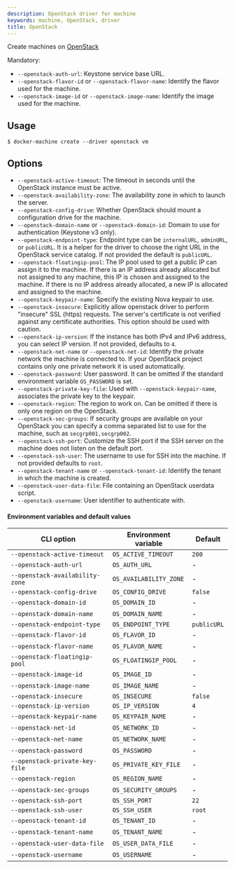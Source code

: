 ```yaml
---
description: OpenStack driver for machine
keywords: machine, OpenStack, driver
title: OpenStack
---
```


Create machines on [OpenStack](http://www.openstack.org/software/)

Mandatory:

-   `--openstack-auth-url`: Keystone service base URL.
-   `--openstack-flavor-id` or `--openstack-flavor-name`: Identify the flavor used for the machine.
-   `--openstack-image-id` or `--openstack-image-name`: Identify the image used for the machine.

## Usage

    $ docker-machine create --driver openstack vm

## Options

-   `--openstack-active-timeout`: The timeout in seconds until the OpenStack instance must be active.
-   `--openstack-availability-zone`: The availability zone in which to launch the server.
-   `--openstack-config-drive`: Whether OpenStack should mount a configuration drive for the machine.
-   `--openstack-domain-name` or `--openstack-domain-id`: Domain to use for authentication (Keystone v3 only).
-   `--openstack-endpoint-type`: Endpoint type can be `internalURL`, `adminURL`, or `publicURL`. It is a helper for the driver
    to choose the right URL in the OpenStack service catalog. If not provided the default is `publicURL`.
-   `--openstack-floatingip-pool`: The IP pool used to get a public IP can assign it to the machine. If there is an
    IP address already allocated but not assigned to any machine, this IP is chosen and assigned to the machine. If
    there is no IP address already allocated, a new IP is allocated and assigned to the machine.
-   `--openstack-keypair-name`: Specify the existing Nova keypair to use.
-   `--openstack-insecure`: Explicitly allow openstack driver to perform "insecure" SSL (https) requests. The server's certificate is not verified against any certificate authorities. This option should be used with caution.
-   `--openstack-ip-version`: If the instance has both IPv4 and IPv6 address, you can select IP version. If not provided, defaults to `4`.
-   `--openstack-net-name` or `--openstack-net-id`: Identify the private network the machine is connected to. If your OpenStack project contains only one private network it is used automatically.
-   `--openstack-password`: User password. It can be omitted if the standard environment variable `OS_PASSWORD` is set.
-   `--openstack-private-key-file`: Used with `--openstack-keypair-name`, associates the private key to the keypair.
-   `--openstack-region`: The region to work on. Can be omitted if there is only one region on the OpenStack.
-   `--openstack-sec-groups`: If security groups are available on your OpenStack you can specify a comma separated list
    to use for the machine, such as `secgrp001,secgrp002`.
-   `--openstack-ssh-port`: Customize the SSH port if the SSH server on the machine does not listen on the default port.
-   `--openstack-ssh-user`: The username to use for SSH into the machine. If not provided defaults to `root`.
-   `--openstack-tenant-name` or `--openstack-tenant-id`: Identify the tenant in which the machine is created.
-   `--openstack-user-data-file`: File containing an OpenStack userdata script.
-   `--openstack-username`: User identifier to authenticate with.

#### Environment variables and default values

| CLI option                      | Environment variable   | Default     |
| ------------------------------- | ---------------------- | ----------- |
| `--openstack-active-timeout`    | `OS_ACTIVE_TIMEOUT`    | `200`       |
| `--openstack-auth-url`          | `OS_AUTH_URL`          | -           |
| `--openstack-availability-zone` | `OS_AVAILABILITY_ZONE` | -           |
| `--openstack-config-drive`      | `OS_CONFIG_DRIVE`      | `false`     |
| `--openstack-domain-id`         | `OS_DOMAIN_ID`         | -           |
| `--openstack-domain-name`       | `OS_DOMAIN_NAME`       | -           |
| `--openstack-endpoint-type`     | `OS_ENDPOINT_TYPE`     | `publicURL` |
| `--openstack-flavor-id`         | `OS_FLAVOR_ID`         | -           |
| `--openstack-flavor-name`       | `OS_FLAVOR_NAME`       | -           |
| `--openstack-floatingip-pool`   | `OS_FLOATINGIP_POOL`   | -           |
| `--openstack-image-id`          | `OS_IMAGE_ID`          | -           |
| `--openstack-image-name`        | `OS_IMAGE_NAME`        | -           |
| `--openstack-insecure`          | `OS_INSECURE`          | `false`     |
| `--openstack-ip-version`        | `OS_IP_VERSION`        | `4`         |
| `--openstack-keypair-name`      | `OS_KEYPAIR_NAME`      | -           |
| `--openstack-net-id`            | `OS_NETWORK_ID`        | -           |
| `--openstack-net-name`          | `OS_NETWORK_NAME`      | -           |
| `--openstack-password`          | `OS_PASSWORD`          | -           |
| `--openstack-private-key-file`  | `OS_PRIVATE_KEY_FILE`  | -           |
| `--openstack-region`            | `OS_REGION_NAME`       | -           |
| `--openstack-sec-groups`        | `OS_SECURITY_GROUPS`   | -           |
| `--openstack-ssh-port`          | `OS_SSH_PORT`          | `22`        |
| `--openstack-ssh-user`          | `OS_SSH_USER`          | `root`      |
| `--openstack-tenant-id`         | `OS_TENANT_ID`         | -           |
| `--openstack-tenant-name`       | `OS_TENANT_NAME`       | -           |
| `--openstack-user-data-file`    | `OS_USER_DATA_FILE`    | -           |
| `--openstack-username`          | `OS_USERNAME`          | -           |
